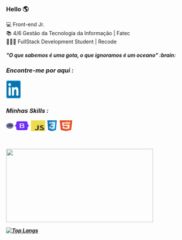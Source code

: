 ### Hello :earth_americas:

 :computer: Front-end Jr. <br>
 :books: 4/6 Gestão da Tecnologia da Informação | Fatec<br>
👩🏻‍💻  FullStack Development Student | Recode <br>
 
 <h5><b>"O que sabemos é uma gota, o que ignoramos é um oceano" :brain:<b><h5>
 <h3><b>Encontre-me por aqui :<b></h3>
  <a href="https://www.linkedin.com/in/tayane-souza-61410a1b3/" target="_blank">
 <img align="center" src="https://raw.githubusercontent.com/devicons/devicon/master/icons/linkedin/linkedin-plain.svg" height="50" width="40"> 
 </a>
 
 <h3><b>Minhas Skills : </b></h3>
<img align="center" src="https://raw.githubusercontent.com/devicons/devicon/master/icons/php/php-original.svg" height="30" width="50" style="max-width:4%;"></img> 
<img align="center" src="https://raw.githubusercontent.com/devicons/devicon/master/icons/bootstrap/bootstrap-plain.svg" height="30" width="40"></img>  
<img align="center" src="https://raw.githubusercontent.com/devicons/devicon/master/icons/javascript/javascript-original.svg" height="30" width="40"></img> 
<img align="center" src="https://raw.githubusercontent.com/devicons/devicon/master/icons/css3/css3-original.svg" "height="30" width="30"></img>
<img align="center" src="https://raw.githubusercontent.com/devicons/devicon/master/icons/html5/html5-original.svg" height="30" width="40"> <br><br></img><br>

<img align="center" src="https://devforum.roblox.com/uploads/default/original/4X/2/7/4/274d40f45b3f56a908c194f494eec2319ca3063b.gif" height="200" width="400"><br>


[![Top Langs](https://github-readme-stats.vercel.app/api/top-langs/?username=thaysouza&layout=compact)](https://github.com/thaysouza/github-readme-stats)


<!--
**thaysouza/thaysouza** is a ✨ _special_ ✨ repository because its `README.md` (this file) appears on your GitHub profile.

Here are some ideas to get you started:

- 🔭 I’m currently working on ...
- 🌱 I’m currently learning ...
- 👯 I’m looking to collaborate on ...
- 🤔 I’m looking for help with ...
- 💬 Ask me about ...
- 📫 How to reach me: ...
- 😄 Pronouns: ...
- ⚡ Fun fact: ...
-->



